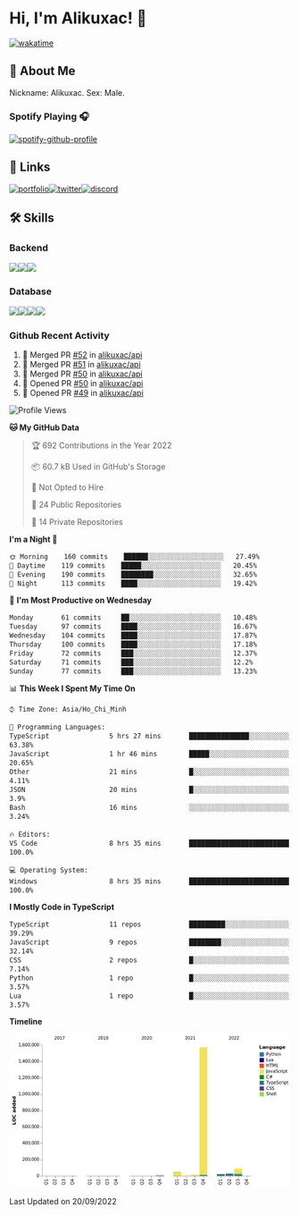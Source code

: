 # Hi, I'm Alikuxac! 👋
[![wakatime](https://wakatime.com/badge/user/f351a39f-05c3-4440-84c7-6444ba23d95e.svg)](https://wakatime.com/@alikuxac)
## 🚀 About Me
Nickname: Alikuxac.
Sex: Male.

### Spotify Playing 🎧
[![spotify-github-profile](https://spotify-github-profile.vercel.app/api/view?uid=1ug46od67cxvdqjx4zr7l33i4&cover_image=true&theme=natemoo-re&bar_color=53b14f&bar_color_cover=false)](https://open.spotify.com/user/1ug46od67cxvdqjx4zr7l33i4)

## 🔗 Links
[![portfolio][portfolio-badge]][website-link][![twitter][twitter-badge]][twitter-link][![discord][discord-badge]][discord-link]

## 🛠 Skills
<!---### Frontend--->

### Backend
[![](https://img.shields.io/badge/C%23-239120?style=for-the-badge&logo=c-sharp&logoColor=white)]()[![](https://img.shields.io/badge/JavaScript-F7DF1E?style=for-the-badge&logo=javascript&logoColor=black)]()[![](https://img.shields.io/badge/TypeScript-007ACC?style=for-the-badge&logo=typescript&logoColor=white)]()
### Database
[![](https://img.shields.io/badge/MySQL-00000F?style=for-the-badge&logo=mysql&logoColor=white)]()[![](https://img.shields.io/badge/MongoDB-4EA94B?style=for-the-badge&logo=mongodb&logoColor=white)]()[![](https://img.shields.io/badge/PostgreSQL-316192?style=for-the-badge&logo=postgresql&logoColor=white)]()[![](https://img.shields.io/badge/Redis-D82C20?style=for-the-badge&logo=RedislogoColor=white)]()
<!---### Tools--->

<!---### Framework--->

### Github Recent Activity
<!--START_SECTION:activity-->
1. 🎉 Merged PR [#52](https://github.com/alikuxac/api/pull/52) in [alikuxac/api](https://github.com/alikuxac/api)
2. 🎉 Merged PR [#51](https://github.com/alikuxac/api/pull/51) in [alikuxac/api](https://github.com/alikuxac/api)
3. 🎉 Merged PR [#50](https://github.com/alikuxac/api/pull/50) in [alikuxac/api](https://github.com/alikuxac/api)
4. 💪 Opened PR [#50](https://github.com/alikuxac/api/pull/50) in [alikuxac/api](https://github.com/alikuxac/api)
5. 💪 Opened PR [#49](https://github.com/alikuxac/api/pull/49) in [alikuxac/api](https://github.com/alikuxac/api)
<!--END_SECTION:activity-->

<!--START_SECTION:waka-->
![Profile Views](http://img.shields.io/badge/Profile%20Views-14-blue)

**🐱 My GitHub Data** 

> 🏆 692 Contributions in the Year 2022
 > 
> 📦 60.7 kB Used in GitHub's Storage 
 > 
> 🚫 Not Opted to Hire
 > 
> 📜 24 Public Repositories 
 > 
> 🔑 14 Private Repositories  
 > 
**I'm a Night 🦉** 

```text
🌞 Morning    160 commits    ██████░░░░░░░░░░░░░░░░░░░   27.49% 
🌆 Daytime    119 commits    █████░░░░░░░░░░░░░░░░░░░░   20.45% 
🌃 Evening    190 commits    ████████░░░░░░░░░░░░░░░░░   32.65% 
🌙 Night      113 commits    ████░░░░░░░░░░░░░░░░░░░░░   19.42%

```
📅 **I'm Most Productive on Wednesday** 

```text
Monday       61 commits     ██░░░░░░░░░░░░░░░░░░░░░░░   10.48% 
Tuesday      97 commits     ████░░░░░░░░░░░░░░░░░░░░░   16.67% 
Wednesday    104 commits    ████░░░░░░░░░░░░░░░░░░░░░   17.87% 
Thursday     100 commits    ████░░░░░░░░░░░░░░░░░░░░░   17.18% 
Friday       72 commits     ███░░░░░░░░░░░░░░░░░░░░░░   12.37% 
Saturday     71 commits     ███░░░░░░░░░░░░░░░░░░░░░░   12.2% 
Sunday       77 commits     ███░░░░░░░░░░░░░░░░░░░░░░   13.23%

```


📊 **This Week I Spent My Time On** 

```text
⌚︎ Time Zone: Asia/Ho_Chi_Minh

💬 Programming Languages: 
TypeScript               5 hrs 27 mins       ███████████████░░░░░░░░░░   63.38% 
JavaScript               1 hr 46 mins        █████░░░░░░░░░░░░░░░░░░░░   20.65% 
Other                    21 mins             █░░░░░░░░░░░░░░░░░░░░░░░░   4.11% 
JSON                     20 mins             █░░░░░░░░░░░░░░░░░░░░░░░░   3.9% 
Bash                     16 mins             ░░░░░░░░░░░░░░░░░░░░░░░░░   3.24%

🔥 Editors: 
VS Code                  8 hrs 35 mins       █████████████████████████   100.0%

💻 Operating System: 
Windows                  8 hrs 35 mins       █████████████████████████   100.0%

```

**I Mostly Code in TypeScript** 

```text
TypeScript               11 repos            █████████░░░░░░░░░░░░░░░░   39.29% 
JavaScript               9 repos             ████████░░░░░░░░░░░░░░░░░   32.14% 
CSS                      2 repos             █░░░░░░░░░░░░░░░░░░░░░░░░   7.14% 
Python                   1 repo              █░░░░░░░░░░░░░░░░░░░░░░░░   3.57% 
Lua                      1 repo              █░░░░░░░░░░░░░░░░░░░░░░░░   3.57%

```


**Timeline**

![Chart not found](https://raw.githubusercontent.com/alikuxac/alikuxac/master/charts/bar_graph.png) 


 Last Updated on 20/09/2022
<!--END_SECTION:waka-->

<!--- Link definition --->
[website-link]: https://alikuxac.xyz/
[twitter-link]: https://twitter.com/alikuxac
[discord-link]: https://discord.gg/8yfv46W
[kofi-link]: https://ko-fi.com/alikuxac
[Facebook]: https://www.facebook.com/anikuxac

[Instagram]: https://www.instagram.com/alikuxac/

<!--- Badgee Imag --->
[portfolio-badge]: https://img.shields.io/badge/my_portfolio-000?style=for-the-badge&logo=ko-fi&logoColor=white
[twitter-badge]: https://img.shields.io/badge/twitter-1DA1F2?style=for-the-badge&logo=twitter&logoColor=white
[discord-badge]: https://img.shields.io/badge/Discord-7289DA?style=for-the-badge&logo=discord&logoColor=white
